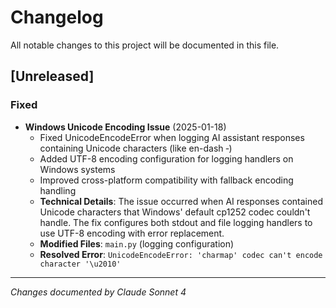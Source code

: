# Changelog

All notable changes to this project will be documented in this file.

## [Unreleased]

### Fixed
- **Windows Unicode Encoding Issue** (2025-01-18)
  - Fixed UnicodeEncodeError when logging AI assistant responses containing Unicode characters (like en-dash ‐)
  - Added UTF-8 encoding configuration for logging handlers on Windows systems
  - Improved cross-platform compatibility with fallback encoding handling
  - **Technical Details**: The issue occurred when AI responses contained Unicode characters that Windows' default cp1252 codec couldn't handle. The fix configures both stdout and file logging handlers to use UTF-8 encoding with error replacement.
  - **Modified Files**: `main.py` (logging configuration)
  - **Resolved Error**: `UnicodeEncodeError: 'charmap' codec can't encode character '\u2010'`

---
*Changes documented by Claude Sonnet 4* 